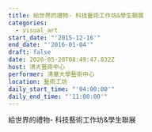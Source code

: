 ```yaml
---
title: 給世界的禮物- 科技藝術工作坊&學生聯展
categories:
  - visual_art
start_date: "'2015-12-16'"
end_date: "'2016-01-04'"
draft: false
date: 2020-05-20T08:49:47.832Z
host: 清大藝術中心
performer: 清華大學藝術中心
location: 藝術工坊
daily_start_time: "'04:00:00'"
daily_end_time: "'11:00:00'"
---
```


給世界的禮物- 科技藝術工作坊&學生聯展